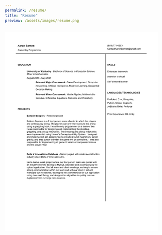 ```yaml
---
permalink: /resume/
title: "Resume"
preview: /assets/images/resume.png
---
```


<img src="/assets/images/resume.png">

